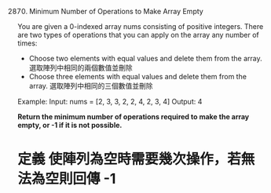 2870. Minimum Number of Operations to Make Array Empty

You are given a 0-indexed array nums consisting of positive integers.
There are two types of operations that you can apply on the array any number of times:

- Choose two elements with equal values and delete them from the array.
  選取陣列中相同的兩個數值並刪除
- Choose three elements with equal values and delete them from the array.
  選取陣列中相同的三個數值並刪除

Example:
Input: nums = [2, 3, 3, 2, 2, 4, 2, 3, 4]
Output: 4

**Return the minimum number of operations required to make the array empty, or -1 if it is not possible.**

# 定義 使陣列為空時需要幾次操作，若無法為空則回傳 -1
